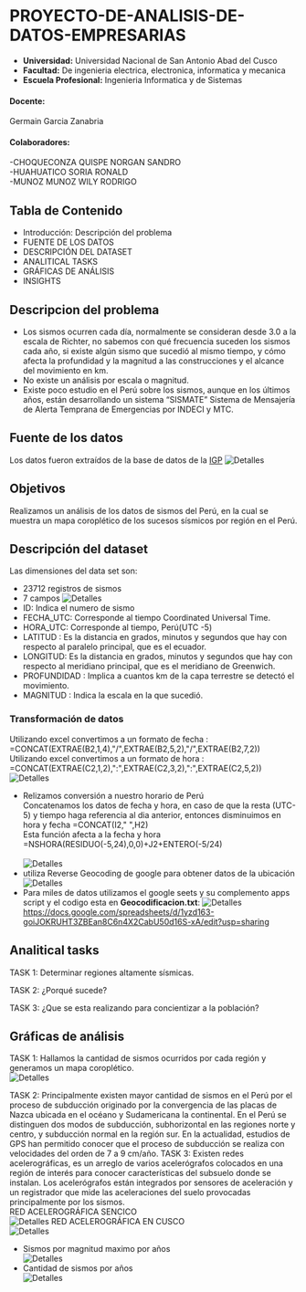 # PROYECTO-DE-ANALISIS-DE-DATOS-EMPRESARIAS
- **Universidad:** Universidad Nacional de San Antonio Abad del Cusco
- **Facultad:** De ingenieria electrica, electronica, informatica y mecanica
- **Escuela Profesional:** Ingenieria Informatica y de Sistemas
#### Docente:
Germain Garcia Zanabria
#### Colaboradores:
-CHOQUECONZA QUISPE NORGAN SANDRO<br> 
-HUAHUATICO SORIA RONALD<br> 
-MUNOZ MUNOZ WILY RODRIGO<br> 
## Tabla de Contenido
- Introducción: Descripción del problema
- FUENTE DE LOS DATOS
- DESCRIPCIÓN DEL DATASET
- ANALITICAL TASKS
- GRÁFICAS DE ANÁLISIS
- INSIGHTS
## Descripcion del problema
- Los sismos ocurren cada día, normalmente se consideran desde 3.0 a la escala de Richter, no sabemos con qué frecuencia suceden los sismos cada año, si existe algún sismo que sucedió al mismo tiempo, y cómo afecta la profundidad y la magnitud a las construcciones y el alcance del movimiento en km.<br>
- No existe un análisis por escala o magnitud.<br>
- Existe poco estudio en el Perú sobre los sismos, aunque en los últimos años, están desarrollando un sistema “SISMATE” Sistema de Mensajería de Alerta Temprana de Emergencias por  INDECI y MTC.<br>

## Fuente de los datos
Los datos fueron extraídos de la base de datos de la [IGP](https://www.datosabiertos.gob.pe/dataset/catalogo-sismico-1960-2021-igp)
![Detalles](https://github.com/Romehe369/Analisis_Datos/blob/bd8cb5cca628d16804a3f3aa52d573e2c042be86/Date1.png)
## Objetivos
Realizamos un análisis de los datos de sismos del Perú, en la cual se muestra un mapa coroplético de los sucesos sísmicos por región en el Perú.
## Descripción del dataset
Las dimensiones del data set son:
- 23712 registros de sismos
- 7 campos
![Detalles](https://github.com/Romehe369/Analisis_Datos/blob/0bf01ff03a74fe6e589f4a6de96e33259d5b2a76/Cap1.png)
- ID: Indica el numero de sismo
- FECHA_UTC: Corresponde al tiempo Coordinated Universal Time. 
- HORA_UTC: Corresponde al tiempo, Perú(UTC -5)
- LATITUD : Es la distancia en grados, minutos y segundos que hay con respecto al paralelo principal, que es el ecuador.
- LONGITUD: Es la distancia en grados, minutos y segundos que hay con respecto al meridiano principal, que es el meridiano de Greenwich.
- PROFUNDIDAD : Implica a cuantos km de la capa terrestre se detectó el movimiento.
- MAGNITUD : Indica la escala en la que sucedió.

### Transformación de datos

Utilizando excel convertimos a un formato de fecha  : =CONCAT(EXTRAE(B2,1,4),"/",EXTRAE(B2,5,2),"/",EXTRAE(B2,7,2)) <br>
Utilizando excel convertimos a un formato de  hora  : =CONCAT(EXTRAE(C2,1,2),":",EXTRAE(C2,3,2),":",EXTRAE(C2,5,2))
![Detalles](https://github.com/Romehe369/Analisis_Datos/blob/0bf01ff03a74fe6e589f4a6de96e33259d5b2a76/Cap2.png)
- Relizamos conversión a nuestro horario de Perú <br>
Concatenamos los datos de fecha y hora, en caso de que la resta (UTC-5) y tiempo haga referencia al dia anterior, entonces disminuimos en hora y fecha
=CONCAT(I2," ",H2) <br>
Esta función afecta a la fecha y hora =NSHORA(RESIDUO(-5,24),0,0)+J2+ENTERO(-5/24)  <br><br>
![Detalles](https://github.com/Romehe369/Analisis_Datos/blob/0bf01ff03a74fe6e589f4a6de96e33259d5b2a76/fecha%20y%20hora.png)
- utiliza Reverse Geocoding de google para obtener datos de la ubicación
![Detalles](https://github.com/Romehe369/Analisis_Datos/blob/53101962418fd9c8e520fc4f6fffbc062dda7091/Reverse.png) <br>
- Para miles de datos utilizamos el google seets y su complemento apps script
y el codigo esta en <b>Geocodificacion.txt</b>:
![Detalles](https://github.com/Romehe369/Analisis_Datos/blob/53101962418fd9c8e520fc4f6fffbc062dda7091/direc1.png) <br>
https://docs.google.com/spreadsheets/d/1yzd163-goiJOKRUHT3ZBEan8C6n4X2CabU50d16S-xA/edit?usp=sharing
## Analitical tasks
TASK 1:
Determinar regiones altamente sísmicas.

TASK 2:
¿Porqué sucede? 

TASK 3:
¿Que se esta realizando para concientizar a la población?

## Gráficas de análisis
TASK 1: Hallamos la cantidad de sismos ocurridos por cada región y generamos un mapa coroplético.<br>
![Detalles](https://github.com/Romehe369/Analisis_Datos/blob/2546605d6198c81175eca2835a64cb7179655cde/Mapa.png) <br>

TASK 2:
Principalmente existen mayor cantidad de sismos en el Perú por el proceso de subducción originado por la convergencia de las placas de Nazca ubicada en el océano  y Sudamericana la continental. En el Perú se distinguen dos modos de subducción, subhorizontal en las regiones norte y centro, y subducción normal en la región sur. En la actualidad, estudios de GPS han permitido conocer que el proceso de subducción se realiza con velocidades del orden de 7 a 9 cm/año.
TASK 3:
Existen redes acelerográficas, es un arreglo de varios acelerógrafos colocados en una región de interés para conocer características del subsuelo donde se instalan. Los acelerógrafos están integrados por sensores de aceleración y un registrador que mide las aceleraciones del suelo provocadas principalmente por los sismos.<br>
RED ACELEROGRÁFICA SENCICO <br>
![Detalles](https://github.com/Romehe369/Analisis_Datos/blob/c245e09304e9fe3216050cf3b7585b13c2e30e92/Acelerografias.png)
RED ACELEROGRÁFICA EN CUSCO <br>
![Detalles](https://github.com/Romehe369/Analisis_Datos/blob/c245e09304e9fe3216050cf3b7585b13c2e30e92/acele.png)
- Sismos por magnitud maximo por años <br>
![Detalles](https://github.com/Romehe369/Analisis_Datos/blob/c7df2594322928ed0a9ac0e3cae885e6c201fe5b/graficosismos.png)
- Cantidad de sismos por años<br>
![Detalles](https://github.com/Romehe369/Analisis_Datos/blob/c7df2594322928ed0a9ac0e3cae885e6c201fe5b/sismo%20anios.png)
